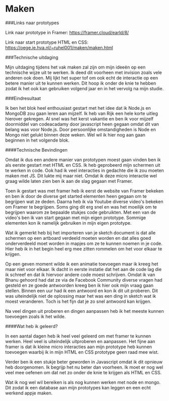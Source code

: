 # Maken

###Links naar prototypes

Link naar prototype in Framer: https://framer.cloud/earld/8/

Link naar start prototype HTML en CSS: https://oege.ie.hva.nl/~ruhel001/maken/maken.html

###Technische uitdaging

Mijn uitdaging tijdens het vak maken zal zijn om mijn ideeën op een technische wijze uit te werken. Ik deed dit voorheen met invision zoals vele anderen ook doen. Mij lijkt het super tof om ook echt de interactie op een betere manier uit te kunnen werken. Dit hoop ik onder de knie te hebben zodat ik het ook kan gebruiken volgend jaar en in het vervolg na mijn studie. 

###Eindresultaat

Ik ben het blok heel enthousiast gestart met het idee dat ik Node.js en MongoDB zou gaan leren aan mijzelf. Ik heb van Rijk een hele korte uitleg hierover gekregen. Al snel was het kerst vakantie en ben ik voor mijzelf doormiddel van codeacadamy door javascript heen gegaan omdat dit van belang was voor Node.js. Door persoonlijke omstandigheden is Node en Mongo niet gelukt binnen deze weken. Wel wil ik hier nog aan gaan beginnen in het volgende blok. 


####Technische Bevindingen

Omdat ik dus een andere manier van prototypen moest gaan vinden ben ik als eerste gestart met HTML en CSS. Ik heb geprobeerd mijn schermen uit te werken in code. Ook had ik veel interacties in gedachte die ik zou moeten maken met JS. Dit lukte mij maar niet. Omdat ik deze micro interactie wel graag wilde laten zien ben ik aan de slag gegaan met Framer. 

Toen ik gestart was met framer heb ik eerst de website van Framer bekeken en ben ik door de diverse get started elementen heen gegaan om te begrijpen wat ze deden. Daarna heb ik via Youtube diverse video's bekeken om Framer te begrijpen. Soms ging dit erg snel en was het moeilijk om te begrijpen waarom ze bepaalde stukjes code gebruikten. Met een van de video's ben ik van start gegaan met mijn eigen prototype. Sommige elementen kon ik namelijk gebruiken in mijn eigen prototype. 

Wat ik gemerkt heb bij het importeren van je sketch document is dat alle schermen op een artboard verdeeld moeten worden en dat alles goed onderverdeeld moet worden in mapjes om ze te kunnen noemen in je code. Hier heb ik in het begin heel erg mee zitten rommelen om het voor elkaar te krijgen. 

Op een geven moment wilde ik een animatie toevoegen maar ik kreeg het maar niet voor elkaar. Ik dacht in eerste instatie dat het aan de code lag die ik schreef en dat ik hiervoor andere code moest schrijven. Omdat ik van Bhanu gehoord had dat ze via de Facebook Community diverse vragen had gesteld en ze goede antwoorden kreeg ben ik hier ook mijn vraag gaan stellen. Binnen een uur had ik een antwoord en kon ik dit uit proberen. Dit was uiteindelijk niet de oplossing maar het was een ding in sketch wat ik moest veranderen. Toch is het fijn dat je zo snel antwoord kan krijgen. 

Na veel dingen uit proberen en dingen aanpassen heb ik het meeste kunnen toevoegen zoals ik het wilde. 

####Wat heb ik geleerd?

In een aantal dagen heb ik heel veel geleerd om met framer te kunnen werken. Heel veel is uiteindelijk uitproberen en aanpassen. Het fijne aan framer is dat ik kleine micro interacties aan mijn prototype heb kunnen toevoegen waarbij ik in mijn HTML en CSS prototype geen raad mee wist. 

Verder ben ik een stukje beter geworden in Javascript omdat ik dit opnieuw heb doorgenomen. Ik begrijp het nu beter dan voorheen. Ik moet er nog wel veel mee oefenen om dat net zo onder de knie te krijgen als HTML en CSS. 

Wat ik nog wel wil bereiken is als nog kunnen werken met node en mongo. Dit zodat ik een database aan mijn prototypes kan leggen en een echt werkend appje maken. 
